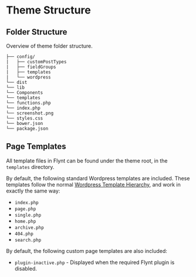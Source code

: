 # Theme Structure

## Folder Structure

Overview of theme folder structure.

```
├── config/
|   ├── customPostTypes
|   ├── fieldGroups
|   ├── templates
|   └── wordpress
└── dist
└── lib
└── Components
└── templates
└── functions.php
└── index.php
└── screenshot.png
└── styles.css
└── bower.json
└── package.json
```

## Page Templates
All template files in Flynt can be found under the theme root, in the `templates` directory.

By default, the following standard Wordpress templates are included. These templates follow the normal [Wordpress Template Hierarchy](https://developer.wordpress.org/themes/basics/template-hierarchy/), and work in exactly the same way:
- `index.php`
- `page.php`
- `single.php`
- `home.php`
- `archive.php`
- `404.php`
- `search.php`

By default, the following custom page templates are also included:
- `plugin-inactive.php` - Displayed when the required Flynt plugin is disabled.
